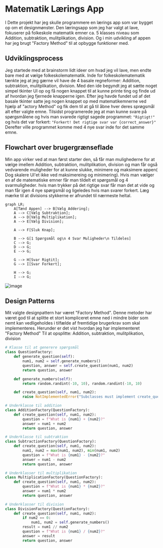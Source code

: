 # Matematik Lærings App
I Dette projekt har jeg skulle programmere en lærings app som var bygget op om et designmønster.
Den læringsapp som jeg har valgt at lave, fokuserer på folkeskole matematik emner ca. 5 klasses niveau som Addition, subtraktion, mulitplikation, division. Og i min udvikling af appen har jeg brugt "Factory Method" til at opbygge funktioner med.

## Udviklingsprocess
Jeg startede med at brainstorm lidt ideer om hvad jeg vil lave, men endte bare med at vælge folkeskolematematik. Inde for folkeskolematematik tænkte jeg at jeg gærne vil have de 4 basale regneformer: Addition, subtraktion, mulitplikation, division.
Med den ide begyndt jeg at sætte noget simpel tkinter UI op og få nogen knappet til at kunne printe ting og finde ud af hvordan jeg fjernede knapperne igen.
Efter jeg havde fundet ud af det basale tkinter satte jeg nogen knappet op med matematikemnerne ved hjælp af "actory Method" og fik dem til at gå til åbne hver deres sprøgsmål alt efter valgte emne.
Tilsidst programerede jeg at man kunne svare på spørgsmålene og hvis man svarede rigtigt sagede programmet: ```"Rigtigt!"``` og hvis det var forkert: ```"Forkert! Det rigtige svar var {correct_answer}"```
Derefter ville programmet komme med 4 nye svar inde for det samme emne.

## Flowchart over brugergrænseflade
Min app virker ved at man først starter den, så får man mulighederne for at  vælge imellem Addition, subtraktion, mulitplikation, division og  man får også vedvarende muligheder for at kunne slukke, minimere og maksimere appen( Dog skalere UI'et ikke ved maksimereing og minimering).
Hvis man vælger en af de matematiske emner får man tildelt et spørgsmål og 4 svarmuligheder. hvis man trykker på det rigtige svar får man det at vide og man får igen 4 nye spørgsmål og ligeledes hvis man svarer forkert.
Læg mærke til at divisions stykkerne er afrundet til nærmeste heltal.
```mermaid
graph LR;
    A[Tænd Appen] --> B[Vælg Addering];
    A --> C[Vælg Subtraktion];
    A --> D[Vælg Multiplikation];
    A --> E[Vælg Division];

    A --> F[Sluk Knap];

    B --> G[1 Spørgsmål og\n 4 Svar Muligheder\n Tildeles]
    C --> G;
    D --> G;
    E --> G;

    G --> H[Svar Rigtit];
    G --> I[Svar Forkert];

    H --> G;
    I --> G;

```
![image](https://github.com/julian33/Programmering-Opgaver/assets/12980973/195fa763-c5d0-41bf-81c3-b80fe0e4dfbf)

## Design Patterns
Mit valgte designpattern har været "Factory Method". Denne metoder har været god til at splitte et stort kompliceret emne ned i mindre bider som nemt kan vedligeholdes i tilfælde af fremtidige brugerkrav som skal implementeres.
Herunder er det vist hvordan jeg har implementeret "Factory Method" Til at opsplitte: Addition, subtraktion, mulitplikation, division

```python
# Klasse til at generere spørgsmål
class QuestionFactory:
    def generate_question(self):
        num1, num2 = self.generate_numbers()
        question, answer = self.create_question(num1, num2)
        return question, answer

    def generate_numbers(self):
        return random.randint(-10, 10), random.randint(-10, 10)

    def create_question(self, num1, num2):
        raise NotImplementedError("Subclasses must implement create_question method")

# Underklasse til addition
class AdditionFactory(QuestionFactory):
    def create_question(self, num1, num2):
        question = f"What is {num1} + {num2}?"
        answer = num1 + num2
        return question, answer

# Underklasse til subtraktion  
class SubtractionFactory(QuestionFactory):
    def create_question(self, num1, num2):
        num1, num2 = max(num1, num2), min(num1, num2)
        question = f"What is {num1} - {num2}?"
        answer = num1 - num2
        return question, answer

# Underklasser til multiplikation
class MultiplicationFactory(QuestionFactory):
    def create_question(self, num1, num2):
        question = f"What is {num1} * {num2}?"
        answer = num1 * num2
        return question, answer

# Underklasser til division
class DivisionFactory(QuestionFactory):
    def create_question(self, num1, num2):
        if num2 == 0:
            num1, num2 = self.generate_numbers()
        result = num1 // num2
        question = f"What is {num1} / {num2}?"
        answer = result
        return question, answer
```
